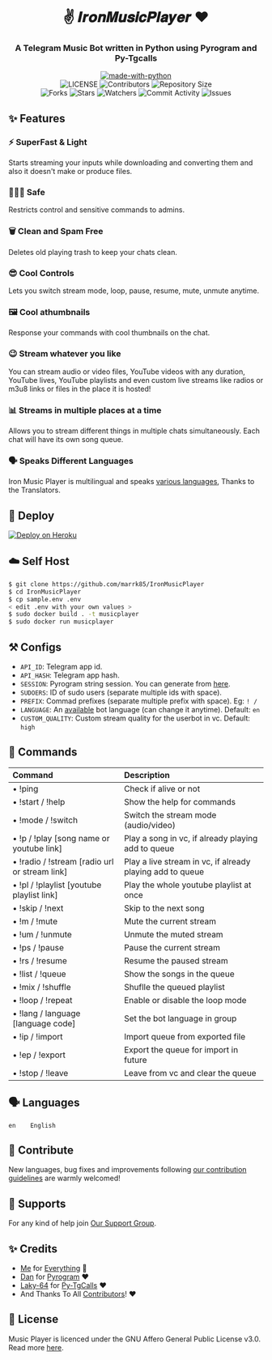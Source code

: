<h1 align= center><b>✌️ 𝑰𝒓𝒐𝒏𝑴𝒖𝒔𝒊𝒄𝑷𝒍𝒂𝒚𝒆𝒓 ❤</b></h1>
<h3 align = center> A Telegram Music Bot written in Python using Pyrogram and Py-Tgcalls </h3>

<p align="center">
<a href="https://python.org"><img src="http://forthebadge.com/images/badges/made-with-python.svg" alt="made-with-python"></a>
<br>
    <img src="https://img.shields.io/github/license/marrk85/IronMusicPlayer?style=for-the-badge" alt="LICENSE">
    <img src="https://img.shields.io/github/contributors/marrk85/IronMusicPlayer?style=for-the-badge" alt="Contributors">
    <img src="https://img.shields.io/github/repo-size/marrk85/IronMusicPlayer?style=for-the-badge" alt="Repository Size"> <br>
    <img src="https://img.shields.io/github/forks/marrk85/IronMusicPlayer?style=for-the-badge" alt="Forks">
    <img src="https://img.shields.io/github/stars/marrk85/IronMusicPlayer?style=for-the-badge" alt="Stars">
    <img src="https://img.shields.io/github/watchers/marrk85/IronMusicPlayer?style=for-the-badge" alt="Watchers">
    <img src="https://img.shields.io/github/commit-activity/w/marrk85/IronMusicPlayer?style=for-the-badge" alt="Commit Activity">
    <img src="https://img.shields.io/github/issues/marrk855/IronMusicPlayer?style=for-the-badge" alt="Issues">
</p>

## ✨ <a name="features"></a>Features

### ⚡️ SuperFast & Light

Starts streaming your inputs while downloading and converting them and also it doesn't make or produce files.

### 👮🏻‍♀️ Safe

Restricts control and sensitive commands to admins.

### 🗑 Clean and Spam Free

Deletes old playing trash to keep your chats clean.

### 😎 Cool Controls

Lets you switch stream mode, loop, pause, resume, mute, unmute anytime.

### 🖼 Cool athumbnails

Response your commands with cool thumbnails on the chat.

### 😉 Stream whatever you like

You can stream audio or video files, YouTube videos with any duration, YouTube lives, YouTube playlists and even custom live streams like radios or m3u8 links or files in the place it is hosted!

### 📊 Streams in multiple places at a time

Allows you to stream different things in multiple chats simultaneously. Each chat will have its own song queue.

### 🗣 Speaks Different Languages

Iron Music Player is multilingual and speaks [various languages](#languages),
Thanks to the Translators.

## 🚀 <a name="deploy"></a>Deploy

[![Deploy on Heroku](https://www.herokucdn.com/deploy/button.svg)](https://heroku.com/deploy?template=https://github.com/Yash5639/IronMusicPlayer)

## ☁️ <a name="self_host"></a>Self Host

```bash
$ git clone https://github.com/marrk85/IronMusicPlayer
$ cd IronMusicPlayer
$ cp sample.env .env
< edit .env with your own values >
$ sudo docker build . -t musicplayer
$ sudo docker run musicplayer
```

## ⚒ <a name="configs"></a>Configs

- `API_ID`: Telegram app id.
- `API_HASH`: Telegram app hash.
- `SESSION`: Pyrogram string session. You can generate from [here](https://telegram.me/MarrkStringBot).
- `SUDOERS`: ID of sudo users (separate multiple ids with space).
- `PREFIX`: Commad prefixes (separate multiple prefix with space). Eg: `! /`
- `LANGUAGE`: An [available](#languages) bot language (can change it anytime). Default: `en`
- `CUSTOM_QUALITY`: Custom stream quality for the userbot in vc. Default: `high`

## 📄 <a name="commands"></a>Commands

Command | Description
:--- | :---
• !ping | Check if alive or not
• !start / !help | Show the help for commands
• !mode / !switch | Switch the stream mode (audio/video)
• !p / !play [song name or youtube link] | Play a song in vc, if already playing add to queue
• !radio / !stream [radio url or stream link] | Play a live stream in vc, if already playing add to queue
• !pl / !playlist [youtube playlist link] | Play the whole youtube playlist at once
• !skip / !next | Skip to the next song
• !m / !mute | Mute the current stream
• !um / !unmute | Unmute the muted stream
• !ps / !pause | Pause the current stream
• !rs / !resume | Resume the paused stream
• !list / !queue | Show the songs in the queue
• !mix / !shuffle | Shuflle the queued playlist
• !loop / !repeat | Enable or disable the loop mode
• !lang / language [language code] | Set the bot language in group
• !ip / !import | Import queue from exported file
• !ep / !export | Export the queue for import in future
• !stop / !leave | Leave from vc and clear the queue

## 🗣 <a name="languages"></a>Languages

```text
en    English
```

## 💜 <a name="contribute"></a>Contribute

New languages, bug fixes and improvements following
[our contribution guidelines](./CONTRIBUTING.md) are warmly welcomed!

## 🛫 <a name="supports"></a>Supports

For any kind of help join [Our Support Group](https://telegram.me/marrkmusic).

## ✨ <a name="credits"></a>Credits

- [Me](https://github.com/AnonymousBoy1025) for [Everything](https://github.com/marrk85/IronMusicPlayer) 😬
- [Dan](https://github.com/delivrance) for [Pyrogram](https://github.com/pyrogram/pyrogram) ❤️
- [Laky-64](https://github.com/Laky-64) for [Py-TgCalls](https://github.com/pytgcalls/pytgcalls) ❤️
- And Thanks To All [Contributors](https://github.com/marrk85/IronMusicPlayer/graphs/contributors)! ❤️

## 📃 <a name="license"></a>License

Music Player is licenced under the GNU Affero General Public License v3.0.
Read more [here](./LICENSE).

